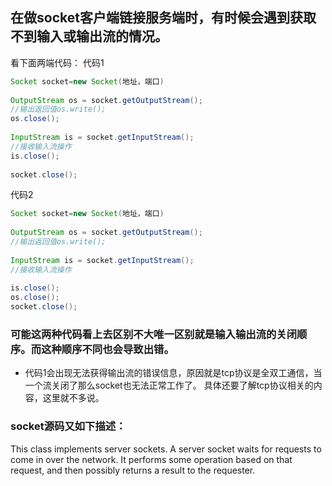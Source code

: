## 在做socket客户端链接服务端时，有时候会遇到获取不到输入或输出流的情况。
看下面两端代码：
代码1
```java
Socket socket=new Socket(地址，端口)
 
OutputStream os = socket.getOutputStream();
//输出返回值os.write();
os.close();
 
InputStream is = socket.getInputStream();
//接收输入流操作
is.close();
 
socket.close();
```
代码2
```java
Socket socket=new Socket(地址，端口)
 
OutputStream os = socket.getOutputStream();
//输出返回值os.write();
  
InputStream is = socket.getInputStream();
//接收输入流操作
  
is.close();
os.close();
socket.close();
```
### 可能这两种代码看上去区别不大唯一区别就是输入输出流的关闭顺序。而这种顺序不同也会导致出错。
* 代码1会出现无法获得输出流的错误信息，原因就是tcp协议是全双工通信，当一个流关闭了那么socket也无法正常工作了。
具体还要了解tcp协议相关的内容，这里就不多说。
### socket源码又如下描述：
This class implements server sockets. A server socket waits for requests to come in over the network. It performs some operation based on that request, and then possibly returns a result to the requester.

